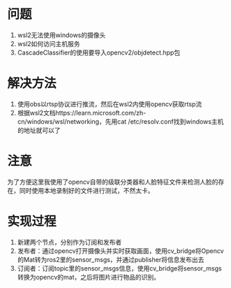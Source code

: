 # 问题
1. wsl2无法使用windows的摄像头
2. wsl2如何访问主机服务
3. CascadeClassifier的使用要导入opencv2/objdetect.hpp包

# 解决方法
1. 使用obs以rtsp协议进行推流，然后在wsl2内使用opencv获取rtsp流
2. 根据wsl2文档https://learn.microsoft.com/zh-cn/windows/wsl/networking，先用cat /etc/resolv.conf找到windows主机的地址就可以了

# 注意
为了方便这里我使用了opencv自带的级联分类器和人脸特征文件来检测人脸的存在，同时使用本地录制好的文件进行测试，不然太卡。

# 实现过程
1. 新建两个节点，分别作为订阅和发布者
2. 发布者：通过opencv打开摄像头并实时获取画面，使用cv_bridge将Opencv的Mat转为ros2里的sensor_msgs，并通过publisher将信息发布出去
3. 订阅者：订阅topic里的sensor_msgs信息，使用cv_bridge将sensor_msgs转换为opencv的mat，之后将图片进行物品的识别。